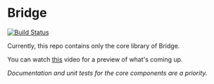 # Bridge
[![Build Status](https://travis-ci.org/emilniklas/dart-bridge.svg?branch=master)](https://travis-ci.org/emilniklas/dart-bridge)

Currently, this repo contains only the core library of Bridge.

You can watch [this](https://www.youtube.com/watch?v=-c90H03MXbg) video for
a preview of what's coming up.

*Documentation and unit tests for the core components are a priority.*